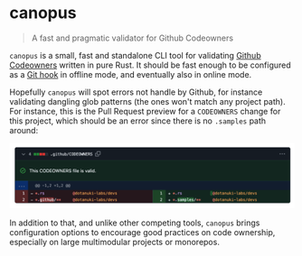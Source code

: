 # canopus

> A fast and pragmatic validator for Github Codeowners

`canopus` is a small, fast and standalone CLI tool for validating
[Github Codeowners](https://docs.github.com/en/repositories/managing-your-repositorys-settings-and-features/customizing-your-repository/about-code-owners)
written in pure Rust. It should be fast enough to be configured as a
[Git hook](https://git-scm.com/book/en/v2/Customizing-Git-Git-Hooks)
in offline mode, and eventually also in online mode.

Hopefully `canopus` will spot errors not handle by Github, for instance
validating dangling glob patterns (the ones won't match any project path).
For instance, this is the Pull Request preview for a `CODEOWNERS` change
for this project, which should be an error since there is no `.samples`
path around:

![canopus](assets/canopus-demo.png)

In addition to that, and unlike other competing tools, `canopus` brings
configuration options to encourage good practices on code ownership, especially on
large multimodular projects or monorepos.
